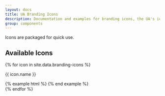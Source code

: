 ```yaml
---
layout: docs
title: UA Branding Icons
description: Documentation and examples for branding icons, the UA's icon font.
group: components
---
```


Icons are packaged for quick use.

## Available Icons

{% for icon in site.data.branding-icons %}
  <div class="text-center">
    <i class="{{ icon.class }}"></i>
    <p>{{ icon.name }}</p>
    {% example html %}
      <i class="{{ icon.class }}"></i>
    {% end example %}
  </div>
{% endfor %}

